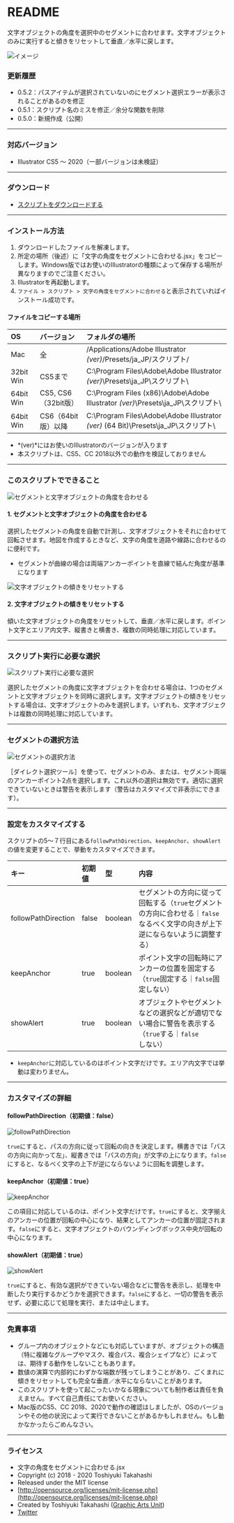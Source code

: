 # README

文字オブジェクトの角度を選択中のセグメントに合わせます。文字オブジェクトのみに実行すると傾きをリセットして垂直／水平に戻します。


<div class="fig center" style="margin-bottom: 20px;"><img src="http://www.graphicartsunit.com/saucer/images/fit-angle-text-and-segment/eye.png" alt="イメージ" class="noshadow"></div>


### 更新履歴

* 0.5.2：パスアイテムが選択されていないのにセグメント選択エラーが表示されることがあるのを修正
* 0.5.1：スクリプト名のミスを修正／余分な関数を削除
* 0.5.0：新規作成（公開）

----

### 対応バージョン

* Illustrator CS5 〜 2020（一部バージョンは未検証）

----

### ダウンロード

* [スクリプトをダウンロードする](https://github.com/gau/adjust-text-angle-to-segment/archive/master.zip)

----

### インストール方法

1. ダウンロードしたファイルを解凍します。
2. 所定の場所（後述）に「文字の角度をセグメントに合わせる.jsx」をコピーします。Windows版ではお使いのIllustratorの種類によって保存する場所が異なりますのでご注意ください。
3. Illustratorを再起動します。
4. `ファイル > スクリプト > 文字の角度をセグメントに合わせる`と表示されていればインストール成功です。

#### ファイルをコピーする場所

| OS | バージョン | フォルダの場所 |
|:-----|:-----|:-----|
| Mac | 全 | /Applications/Adobe Illustrator *(ver)*/Presets/ja_JP/スクリプト/ |
| 32bit Win | CS5まで | C:\Program Files\Adobe\Adobe Illustrator *(ver)*\Presets\ja_JP\スクリプト\ |
| 64bit Win | CS5, CS6（32bit版） | C:\Program Files (x86)\Adobe\Adobe Illustrator *(ver)*\Presets\ja_JP\スクリプト\ |
| 64bit Win | CS6（64bit版）以降 | C:\Program Files\Adobe\Adobe Illustrator *(ver)* (64 Bit)\Presets\ja_JP\スクリプト\ |

* *(ver)*にはお使いのIllustratorのバージョンが入ります
* 本スクリプトは、CS5、CC 2018以外での動作を検証しておりません

----

### このスクリプトでできること

<div class="fig center"><img src="http://www.graphicartsunit.com/saucer/images/fit-angle-text-and-segment/fig01.png" alt="セグメントと文字オブジェクトの角度を合わせる" class="noshadow"></div>

#### 1. セグメントと文字オブジェクトの角度を合わせる

選択したセグメントの角度を自動で計測し、文字オブジェクトをそれに合わせて回転させます。地図を作成するときなど、文字の角度を道路や線路に合わせるのに便利です。

* セグメントが曲線の場合は両端アンカーポイントを直線で結んだ角度が基準になります


<div class="fig center"><img src="http://www.graphicartsunit.com/saucer/images/fit-angle-text-and-segment/fig02.png" alt="文字オブジェクトの傾きをリセットする" class="noshadow"></div>

#### 2. 文字オブジェクトの傾きをリセットする

傾いた文字オブジェクトの角度をリセットして、垂直／水平に戻します。ポイント文字とエリア内文字、縦書きと横書き、複数の同時処理に対応しています。

----

### スクリプト実行に必要な選択

<div class="fig center"><img src="http://www.graphicartsunit.com/saucer/images/fit-angle-text-and-segment/fig03.png" alt="スクリプト実行に必要な選択" class="noshadow"></div>

選択したセグメントの角度に文字オブジェクトを合わせる場合は、1つのセグメントと文字オブジェクトを同時に選択します。文字オブジェクトの傾きをリセットする場合は、文字オブジェクトのみを選択します。いずれも、文字オブジェクトは複数の同時処理に対応しています。

----

### セグメントの選択方法

<div class="fig center"><img src="http://www.graphicartsunit.com/saucer/images/fit-angle-text-and-segment/fig04.png" alt="セグメントの選択方法" class="noshadow"></div>

［ダイレクト選択ツール］を使って、セグメントのみ、または、セグメント両端のアンカーポイント2点を選択します。これ以外の選択は無効です。適切に選択できていないときは警告を表示します（警告はカスタマイズで非表示にできます）。

----

### 設定をカスタマイズする

スクリプトの5〜７行目にある`followPathDirection`、`keepAnchor`、`showAlert`の値を変更することで、挙動をカスタマイズできます。

| キー | 初期値 | 型 | 内容 |
|:-----|:-----|:-----|:-----|
| followPathDirection | false | boolean | セグメントの方向に従って回転する（`true`セグメントの方向に合わせる｜`false`なるべく文字の向きが上下逆にならないように調整する）|
| keepAnchor | true | boolean | ポイント文字の回転時にアンカーの位置を固定する（`true`固定する｜`false`固定しない）|
| showAlert | true | boolean | オブジェクトやセグメントなどの選択などが適切でない場合に警告を表示する（`true`する｜`false`しない）|

* `keepAnchor`に対応しているのはポイント文字だけです。エリア内文字では挙動は変わりません。

----

### カスタマイズの詳細

#### followPathDirection（初期値：false）

<div class="fig center"><img src="http://www.graphicartsunit.com/saucer/images/fit-angle-text-and-segment/fig05.png" alt="followPathDirection" class="noshadow"></div>

`true`にすると、パスの方向に従って回転の向きを決定します。横書きでは「パスの方向に向かって左」、縦書きでは「パスの方向」が文字の上になります。`false`にすると、なるべく文字の上下が逆にならないように回転を調整します。


#### keepAnchor（初期値：true）

<div class="fig center"><img src="http://www.graphicartsunit.com/saucer/images/fit-angle-text-and-segment/fig06.png" alt="keepAnchor" class="noshadow"></div>

この項目に対応しているのは、ポイント文字だけです。`true`にすると、文字揃えのアンカーの位置が回転の中心になり、結果としてアンカーの位置が固定されます。`false`にすると、文字オブジェクトのバウンディングボックス中央が回転の中心になります。

#### showAlert（初期値：true）

<div class="fig center"><img src="http://www.graphicartsunit.com/saucer/images/fit-angle-text-and-segment/fig07.png" alt="showAlert" class="noshadow"></div>

`true`にすると、有効な選択ができていない場合などに警告を表示し、処理を中断したり実行するかどうかを選択できます。`false`にすると、一切の警告を表示せず、必要に応じて処理を実行、または中止します。

----

### 免責事項

* グループ内のオブジェクトなどにも対応していますが、オブジェクトの構造（特に複雑なグループやマスク、複合パス、複合シェイプなど）によっては、期待する動作をしないこともあります。
* 数値の演算で内部的にわずかな端数が残ってしまうことがあり、ごくまれに傾きをリセットしても完全な垂直／水平にならないことがあります。
* このスクリプトを使って起こったいかなる現象についても制作者は責任を負えません。すべて自己責任にてお使いください。
* Mac版のCS5、CC 2018、2020で動作の確認はしましたが、OSのバージョンやその他の状況によって実行できないことがあるかもしれません。もし動かなかったらごめんなさい。

----

### ライセンス

* 文字の角度をセグメントに合わせる.jsx
* Copyright (c) 2018 - 2020 Toshiyuki Takahashi
* Released under the MIT license
* [http://opensource.org/licenses/mit-license.php](http://opensource.org/licenses/mit-license.php)
* Created by Toshiyuki Takahashi ([Graphic Arts Unit](http://www.graphicartsunit.com/))
* [Twitter](https://twitter.com/gautt)

